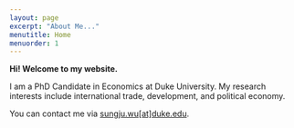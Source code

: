 ```yaml
---
layout: page
excerpt: "About Me..."
menutitle: Home
menuorder: 1
---
```


**Hi! Welcome to my website.**

I am a PhD Candidate in Economics at Duke University. My research interests include international trade, development, and political economy.

You can contact me via <a href = "mailto: sungju.wu@duke.edu">sungju.wu[at]duke.edu</a>.
